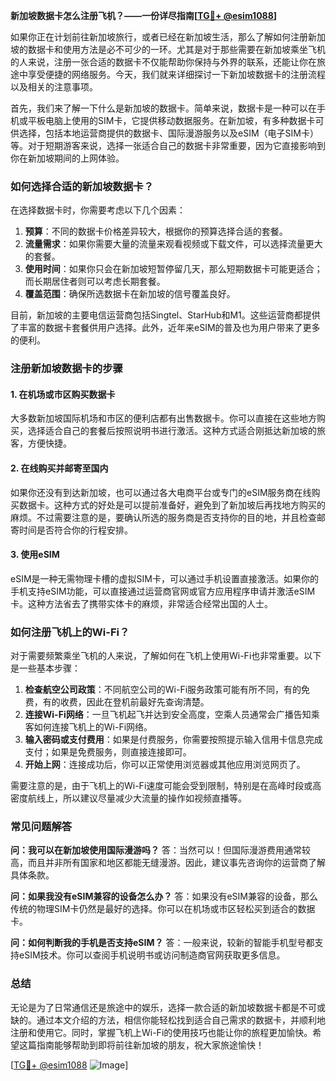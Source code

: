 **新加坡数据卡怎么注册飞机？——一份详尽指南[[TG💪+ @esim1088](https://t.me/s/esim1088)]**

如果你正在计划前往新加坡旅行，或者已经在新加坡生活，那么了解如何注册新加坡的数据卡和使用方法是必不可少的一环。尤其是对于那些需要在新加坡乘坐飞机的人来说，注册一张合适的数据卡不仅能帮助你保持与外界的联系，还能让你在旅途中享受便捷的网络服务。今天，我们就来详细探讨一下新加坡数据卡的注册流程以及相关的注意事项。

首先，我们来了解一下什么是新加坡的数据卡。简单来说，数据卡是一种可以在手机或平板电脑上使用的SIM卡，它提供移动数据服务。在新加坡，有多种数据卡可供选择，包括本地运营商提供的数据卡、国际漫游服务以及eSIM（电子SIM卡）等。对于短期游客来说，选择一张适合自己的数据卡非常重要，因为它直接影响到你在新加坡期间的上网体验。

### 如何选择合适的新加坡数据卡？

在选择数据卡时，你需要考虑以下几个因素：

1. **预算**：不同的数据卡价格差异较大，根据你的预算选择合适的套餐。
2. **流量需求**：如果你需要大量的流量来观看视频或下载文件，可以选择流量更大的套餐。
3. **使用时间**：如果你只会在新加坡短暂停留几天，那么短期数据卡可能更适合；而长期居住者则可以考虑长期套餐。
4. **覆盖范围**：确保所选数据卡在新加坡的信号覆盖良好。

目前，新加坡的主要电信运营商包括Singtel、StarHub和M1。这些运营商都提供了丰富的数据卡套餐供用户选择。此外，近年来eSIM的普及也为用户带来了更多的便利。

### 注册新加坡数据卡的步骤

#### 1. 在机场或市区购买数据卡

大多数新加坡国际机场和市区的便利店都有出售数据卡。你可以直接在这些地方购买，选择适合自己的套餐后按照说明书进行激活。这种方式适合刚抵达新加坡的旅客，方便快捷。

#### 2. 在线购买并邮寄至国内

如果你还没有到达新加坡，也可以通过各大电商平台或专门的eSIM服务商在线购买数据卡。这种方式的好处是可以提前准备好，避免到了新加坡后再找地方购买的麻烦。不过需要注意的是，要确认所选的服务商是否支持你的目的地，并且检查邮寄时间是否符合你的行程安排。

#### 3. 使用eSIM

eSIM是一种无需物理卡槽的虚拟SIM卡，可以通过手机设置直接激活。如果你的手机支持eSIM功能，可以直接通过运营商官网或官方应用程序申请并激活eSIM卡。这种方法省去了携带实体卡的麻烦，非常适合经常出国的人士。

### 如何注册飞机上的Wi-Fi？

对于需要频繁乘坐飞机的人来说，了解如何在飞机上使用Wi-Fi也非常重要。以下是一些基本步骤：

1. **检查航空公司政策**：不同航空公司的Wi-Fi服务政策可能有所不同，有的免费，有的收费，因此在登机前最好先查询清楚。
2. **连接Wi-Fi网络**：一旦飞机起飞并达到安全高度，空乘人员通常会广播告知乘客如何连接飞机上的Wi-Fi网络。
3. **输入密码或支付费用**：如果是付费服务，你需要按照提示输入信用卡信息完成支付；如果是免费服务，则直接连接即可。
4. **开始上网**：连接成功后，你可以正常使用浏览器或其他应用浏览网页了。

需要注意的是，由于飞机上的Wi-Fi速度可能会受到限制，特别是在高峰时段或高密度航线上，所以建议尽量减少大流量的操作如视频直播等。

### 常见问题解答

**问：我可以在新加坡使用国际漫游吗？**
答：当然可以！但国际漫游费用通常较高，而且并非所有国家和地区都能无缝漫游。因此，建议事先咨询你的运营商了解具体条款。

**问：如果我没有eSIM兼容的设备怎么办？**
答：如果没有eSIM兼容的设备，那么传统的物理SIM卡仍然是最好的选择。你可以在机场或市区轻松买到适合的数据卡。

**问：如何判断我的手机是否支持eSIM？**
答：一般来说，较新的智能手机型号都支持eSIM技术。你可以查阅手机说明书或访问制造商官网获取更多信息。

### 总结

无论是为了日常通信还是旅途中的娱乐，选择一款合适的新加坡数据卡都是不可或缺的。通过本文介绍的方法，相信你能轻松找到适合自己需求的数据卡，并顺利地注册和使用它。同时，掌握飞机上Wi-Fi的使用技巧也能让你的旅程更加愉快。希望这篇指南能够帮助到即将前往新加坡的朋友，祝大家旅途愉快！

[[TG💪+ @esim1088](https://t.me/s/esim1088) ![Image](https://i.postimg.cc/4NQfJmqS/Snipaste-2025-05-13-00-14-12.png)]